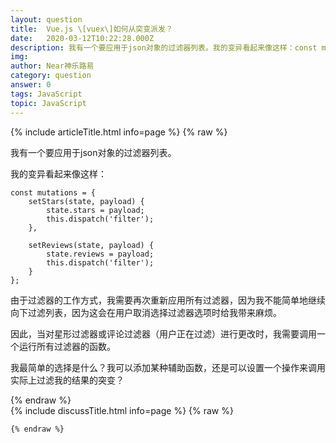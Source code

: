 ```yaml
---
layout: question
title:  Vue.js \[vuex\]如何从突变派发？
date:   2020-03-12T10:22:28.000Z
description: 我有一个要应用于json对象的过滤器列表。我的变异看起来像这样：const mutations = {    setStars(state, p...
img: 
author: Near神乐路易
category: question
answer: 0
tags: JavaScript
topic: JavaScript
---
```

<div class="article-root">
  <div class="article">
    {% include articleTitle.html info=page %}
    {% raw %}
    <div class="article-content"><p><font style="vertical-align: inherit;"><font style="vertical-align: inherit;">我有一个要应用于json对象的过滤器列表。</font></font></p>

<p><font style="vertical-align: inherit;"><font style="vertical-align: inherit;">我的变异看起来像这样：</font></font></p>

<pre><code>const mutations = {<font></font>
    setStars(state, payload) {<font></font>
        state.stars = payload;<font></font>
        this.dispatch('filter');<font></font>
    },<font></font>
<font></font>
    setReviews(state, payload) {<font></font>
        state.reviews = payload;<font></font>
        this.dispatch('filter');<font></font>
    }<font></font>
};<font></font>
</code></pre>

<p><font style="vertical-align: inherit;"><font style="vertical-align: inherit;">由于过滤器的工作方式，我需要再次重新应用所有过滤器，因为我不能简单地继续向下过滤列表，因为这会在用户取消选择过滤器选项时给我带来麻烦。</font></font></p>

<p><font style="vertical-align: inherit;"><font style="vertical-align: inherit;">因此，当对星形过滤器或评论过滤器（用户正在过滤）进行更改时，我需要调用一个运行所有过滤器的函数。</font></font></p>

<p><font style="vertical-align: inherit;"><font style="vertical-align: inherit;">我最简单的选择是什么？</font><font style="vertical-align: inherit;">我可以添加某种辅助函数，还是可以设置一个操作来调用实际上过滤我的结果的突变？</font></font></p></div>
    {% endraw %}
  </div>

  <div class="discuss-wrapper">
    {% include discussTitle.html info=page %}
    {% raw %}
    
    {% endraw %}
  </div>
<div>
